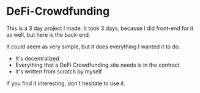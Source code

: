 # DeFi-Crowdfunding
This is a 3 day project I made. It took 3 days, because I did front-end for it as well, but here is the back-end.

It could seem as very simple, but it does everything I wanted it to do.

* It's decentralized
* Everything that a DeFi Crowdfunding site needs is in the contract
* It's written from scratch by myself

If you find it interesting, don't hesitate to use it.
